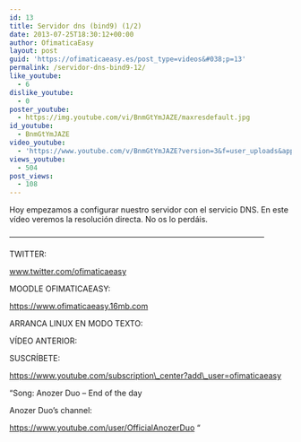 ```yaml
---
id: 13
title: Servidor dns (bind9) (1/2)
date: 2013-07-25T18:30:12+00:00
author: OfimaticaEasy
layout: post
guid: 'https://ofimaticaeasy.es/post_type=videos&#038;p=13'
permalink: /servidor-dns-bind9-12/
like_youtube:
  - 6
dislike_youtube:
  - 0
poster_youtube:
  - https://img.youtube.com/vi/BnmGtYmJAZE/maxresdefault.jpg
id_youtube:
  - BnmGtYmJAZE
video_youtube:
  - 'https://www.youtube.com/v/BnmGtYmJAZE?version=3&f=user_uploads&app=youtube_gdata'
views_youtube:
  - 504
post_views:
  - 108
---
```

Hoy empezamos a configurar nuestro servidor con el servicio DNS. En este vídeo veremos la resolución directa. No os lo perdáis.

&#8212;&#8212;&#8212;&#8212;&#8212;&#8212;&#8212;&#8212;&#8212;&#8212;&#8212;&#8212;&#8212;&#8212;&#8212;&#8212;&#8212;&#8212;&#8212;&#8212;&#8212;&#8212;&#8212;&#8212;&#8212;&#8212;&#8212;&#8212;&#8212;&#8212;&#8212;&#8212;&#8211;

TWITTER:
  
www.twitter.com/ofimaticaeasy

MOODLE OFIMATICAEASY:

https://www.ofimaticaeasy.16mb.com

ARRANCA LINUX EN MODO TEXTO:



VÍDEO ANTERIOR:



SUSCRÍBETE:

https://www.youtube.com/subscription\_center?add\_user=ofimaticaeasy

&#8220;Song: Anozer Duo &#8211; End of the day
  
Anozer Duo&#8217;s channel:
  
https://www.youtube.com/user/OfficialAnozerDuo &#8220;